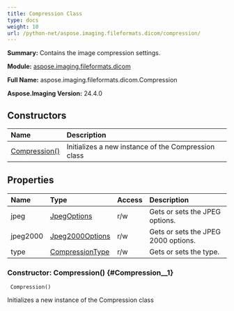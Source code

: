 ```yaml
---
title: Compression Class
type: docs
weight: 10
url: /python-net/aspose.imaging.fileformats.dicom/compression/
---
```


**Summary:** Contains the image compression settings.

**Module:** [aspose.imaging.fileformats.dicom](/imaging/python-net/aspose.imaging.fileformats.dicom/)

**Full Name:** aspose.imaging.fileformats.dicom.Compression

**Aspose.Imaging Version:** 24.4.0

## **Constructors**
| **Name** | **Description** |
| :- | :- |
| [Compression()](#Compression__1) | Initializes a new instance of the Compression class |
## **Properties**
| **Name** | **Type** | **Access** | **Description** |
| :- | :- | :- | :- |
| jpeg | [JpegOptions](/imaging/python-net/aspose.imaging.imageoptions/jpegoptions/) | r/w | Gets or sets the JPEG options. |
| jpeg2000 | [Jpeg2000Options](/imaging/python-net/aspose.imaging.imageoptions/jpeg2000options/) | r/w | Gets or sets the JPEG 2000 options. |
| type | [CompressionType](/imaging/python-net/aspose.imaging.fileformats.dicom/compressiontype) | r/w | Gets or sets the type. |


### Constructor: Compression() {#Compression__1}


```
 Compression() 
```

Initializes a new instance of the Compression class

